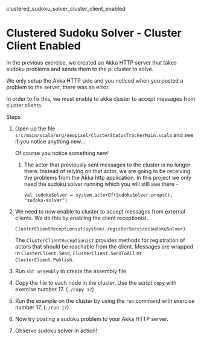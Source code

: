 clustered_sudoku_solver_cluster_client_enabled

# Clustered Sudoku Solver - Cluster Client Enabled

In the previous exercise, we created an Akka HTTP server 
that takes sudoku problems and sends them to the pi cluster to solve. 

We only setup the Akka HTTP side and you noticed when you 
posted a problem to the server, there was an error. 

In order to fix this, we must enable to akka cluster to accept messages from cluster clients. 

Steps
1. Open up the file `src/main/scala/org/neopixel/ClusterStatusTrackerMain.scala` and see if you notice anything new...
    
   Of course you notice something new! 
   1. The actor that previously sent messages to the cluster is no longer there. Instead of relying 
   on that actor, we are going to be receiving the problems from the 
   Akka http application. In this project we only need the sudoku solver running which you will still see there - 

        `val sudokuSolver = system.actorOf(SudokuSolver.props(), "sudoku-solver")`
2. We need to now enable to cluster to accept messages from external clients. We do this by enabling the client receptionist. 

   `ClusterClientReceptionist(system).registerService(sudokuSolver)`
   
   The `ClusterClientReceptionist` provides methods for registration of actors that should be reachable from the client. Messages are wrapped in `ClusterClient.Send`, `ClusterClient.SendToAll` or `ClusterClient.Publish`.
3. Run `sbt assembly` to create the assembly file 
4. Copy the file to each node in the cluster. Use the script `copy` with exercise number 17. (`./copy 17`)
5. Run the example on the cluster by using the `run` command with exercise number 17. (`./run 17`)
6. Now try posting a sudoku problem to your Akka HTTP server. 
7. Observe sudoku solver in action!